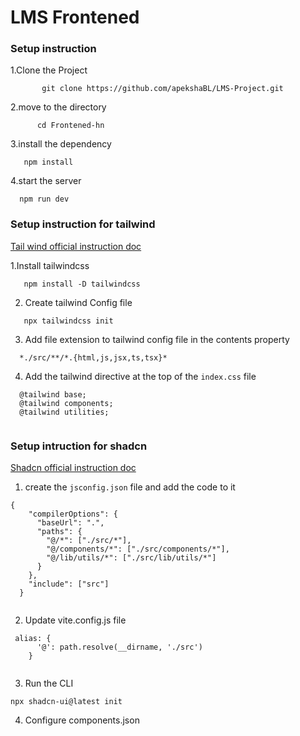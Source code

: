 # LMS Frontened

### Setup instruction
1.Clone the Project
```
       git clone https://github.com/apekshaBL/LMS-Project.git

```
2.move to the directory
```
      cd Frontened-hn
```
3.install the dependency

```
   npm install
```
4.start the server

```
  npm run dev

```

### Setup instruction for tailwind
[Tail wind official instruction doc](https://tailwindcss.com/docs/installation)

1.Install tailwindcss

```
   npm install -D tailwindcss

```
2. Create tailwind Config file

```
   npx tailwindcss init

```
3. Add file extension to tailwind config file in the contents property
```
  *./src/**/*.{html,js,jsx,ts,tsx}*

```
4. Add the tailwind directive at the top of the `index.css` file
```
  @tailwind base;
  @tailwind components;
  @tailwind utilities;
  
```
### Setup intruction for shadcn
[Shadcn official instruction doc](https://ui.shadcn.com/docs/installation/vite)
1. create the `jsconfig.json` file and add the code to it
```
{
    "compilerOptions": {
      "baseUrl": ".",
      "paths": {
        "@/*": ["./src/*"],
        "@/components/*": ["./src/components/*"],
        "@/lib/utils/*": ["./src/lib/utils/*"]
      }
    },
    "include": ["src"]
  }
  
```
2. Update vite.config.js file

```
 alias: {
      '@': path.resolve(__dirname, './src')
    }
 
```

3. Run the CLI
```
npx shadcn-ui@latest init

```
4. Configure components.json


